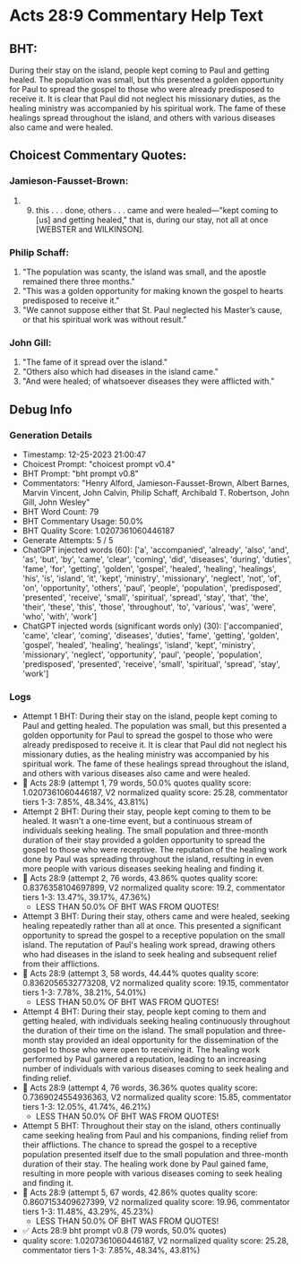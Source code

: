 # Acts 28:9 Commentary Help Text

## BHT:
During their stay on the island, people kept coming to Paul and getting healed. The population was small, but this presented a golden opportunity for Paul to spread the gospel to those who were already predisposed to receive it. It is clear that Paul did not neglect his missionary duties, as the healing ministry was accompanied by his spiritual work. The fame of these healings spread throughout the island, and others with various diseases also came and were healed.

## Choicest Commentary Quotes:
### Jamieson-Fausset-Brown:
1. 9. this . . . done, others . . .
	came and were healed—"kept coming to [us] and getting
	healed," that is, during our stay, not all at once [WEBSTER
	and WILKINSON].


### Philip Schaff:
1. "The population was scanty, the island was small, and the apostle remained there three months."
2. "This was a golden opportunity for making known the gospel to hearts predisposed to receive it."
3. "We cannot suppose either that St. Paul neglected his Master’s cause, or that his spiritual work was without result."

### John Gill:
1. "The fame of it spread over the island."
2. "Others also which had diseases in the island came."
3. "And were healed; of whatsoever diseases they were afflicted with."


## Debug Info
### Generation Details
- Timestamp: 12-25-2023 21:00:47
- Choicest Prompt: "choicest prompt v0.4"
- BHT Prompt: "bht prompt v0.8"
- Commentators: "Henry Alford, Jamieson-Fausset-Brown, Albert Barnes, Marvin Vincent, John Calvin, Philip Schaff, Archibald T. Robertson, John Gill, John Wesley"
- BHT Word Count: 79
- BHT Commentary Usage: 50.0%
- BHT Quality Score: 1.0207361060446187
- Generate Attempts: 5 / 5
- ChatGPT injected words (60):
	['a', 'accompanied', 'already', 'also', 'and', 'as', 'but', 'by', 'came', 'clear', 'coming', 'did', 'diseases', 'during', 'duties', 'fame', 'for', 'getting', 'golden', 'gospel', 'healed', 'healing', 'healings', 'his', 'is', 'island', 'it', 'kept', 'ministry', 'missionary', 'neglect', 'not', 'of', 'on', 'opportunity', 'others', 'paul', 'people', 'population', 'predisposed', 'presented', 'receive', 'small', 'spiritual', 'spread', 'stay', 'that', 'the', 'their', 'these', 'this', 'those', 'throughout', 'to', 'various', 'was', 'were', 'who', 'with', 'work']
- ChatGPT injected words (significant words only) (30):
	['accompanied', 'came', 'clear', 'coming', 'diseases', 'duties', 'fame', 'getting', 'golden', 'gospel', 'healed', 'healing', 'healings', 'island', 'kept', 'ministry', 'missionary', 'neglect', 'opportunity', 'paul', 'people', 'population', 'predisposed', 'presented', 'receive', 'small', 'spiritual', 'spread', 'stay', 'work']

### Logs
- Attempt 1 BHT: During their stay on the island, people kept coming to Paul and getting healed. The population was small, but this presented a golden opportunity for Paul to spread the gospel to those who were already predisposed to receive it. It is clear that Paul did not neglect his missionary duties, as the healing ministry was accompanied by his spiritual work. The fame of these healings spread throughout the island, and others with various diseases also came and were healed.
- 🔄 Acts 28:9 (attempt 1, 79 words, 50.0% quotes quality score: 1.0207361060446187, V2 normalized quality score: 25.28, commentator tiers 1-3: 7.85%, 48.34%, 43.81%)
- Attempt 2 BHT: During their stay, people kept coming to them to be healed. It wasn't a one-time event, but a continuous stream of individuals seeking healing. The small population and three-month duration of their stay provided a golden opportunity to spread the gospel to those who were receptive. The reputation of the healing work done by Paul was spreading throughout the island, resulting in even more people with various diseases seeking healing and finding it.
- 🔄 Acts 28:9 (attempt 2, 76 words, 43.86% quotes quality score: 0.8376358104697899, V2 normalized quality score: 19.2, commentator tiers 1-3: 13.47%, 39.17%, 47.36%) 
	- LESS THAN 50.0% OF BHT WAS FROM QUOTES!
- Attempt 3 BHT: During their stay, others came and were healed, seeking healing repeatedly rather than all at once. This presented a significant opportunity to spread the gospel to a receptive population on the small island. The reputation of Paul's healing work spread, drawing others who had diseases in the island to seek healing and subsequent relief from their afflictions.
- 🔄 Acts 28:9 (attempt 3, 58 words, 44.44% quotes quality score: 0.8362056532773208, V2 normalized quality score: 19.15, commentator tiers 1-3: 7.78%, 38.21%, 54.01%) 
	- LESS THAN 50.0% OF BHT WAS FROM QUOTES!
- Attempt 4 BHT: During their stay, people kept coming to them and getting healed, with individuals seeking healing continuously throughout the duration of their time on the island. The small population and three-month stay provided an ideal opportunity for the dissemination of the gospel to those who were open to receiving it. The healing work performed by Paul garnered a reputation, leading to an increasing number of individuals with various diseases coming to seek healing and finding relief.
- 🔄 Acts 28:9 (attempt 4, 76 words, 36.36% quotes quality score: 0.7369024554936363, V2 normalized quality score: 15.85, commentator tiers 1-3: 12.05%, 41.74%, 46.21%) 
	- LESS THAN 50.0% OF BHT WAS FROM QUOTES!
- Attempt 5 BHT: Throughout their stay on the island, others continually came seeking healing from Paul and his companions, finding relief from their afflictions. The chance to spread the gospel to a receptive population presented itself due to the small population and three-month duration of their stay. The healing work done by Paul gained fame, resulting in more people with various diseases coming to seek healing and finding it.
- 🔄 Acts 28:9 (attempt 5, 67 words, 42.86% quotes quality score: 0.8607153409627399, V2 normalized quality score: 19.96, commentator tiers 1-3: 11.48%, 43.29%, 45.23%) 
	- LESS THAN 50.0% OF BHT WAS FROM QUOTES!
- ✅ Acts 28:9 bht prompt v0.8 (79 words, 50.0% quotes)
- quality score: 1.0207361060446187, V2 normalized quality score: 25.28, commentator tiers 1-3: 7.85%, 48.34%, 43.81%)